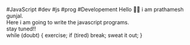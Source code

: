 #JavaScript
#dev
#js 
#prog
#Developement
Hello 🙋‍♂️ i am prathamesh gunjal. 
<br>
Here i am going to write the javascript programs.
<br> 
stay tuned!!
<br> 
while (doubt)
{
exercise;
if (tired) break; 
sweat it out;
}

